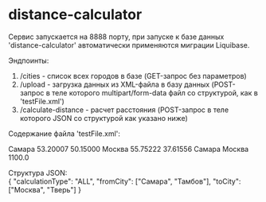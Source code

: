 # distance-calculator
Сервис запускается на 8888 порту, при запуске к базе данных 'distance-calculator' автоматически применяются миграции Liquibase.

Эндпоинты:
  1) /cities - список всех городов в базе (GET-запрос без параметров)
  2) /upload - загрузка данных из XML-файла в базу данных (POST-запрос в теле которого multipart/form-data файл со структурой, как в 'testFile.xml')
  3) /calculate-distance - расчет расстояния (POST-запрос в теле которого JSON со структурой как указано ниже)
  
  
Содержание файла 'testFile.xml':
  <?xml version="1.0" encoding="UTF-8" standalone="yes"?>
  <UploadData>
      <Cities>
          <City>
              <Name>Самара</Name>
              <Latitude>53.20007</Latitude>
              <Longitude>50.15000</Longitude>
          </City>
          <City>
              <Name>Москва</Name>
              <Latitude>55.75222</Latitude>
              <Longitude>37.61556</Longitude>
          </City>
     </Cities>
      <Distances>
          <Distance>
              <FromCityName>Самара</FromCityName>
              <ToCityName>Москва</ToCityName>
              <Distance>1100.0</Distance>
          </Distance>
      </Distances>
  </UploadData>
  
Структура JSON:  
  {
   "calculationType": "ALL",
   "fromCity": ["Самара", "Тамбов"],
   "toCity": ["Москва", "Тверь"]
  }
